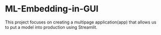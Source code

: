 # ML-Embedding-in-GUI
This project focuses on creating a multipage application(app) that allows us to put a model into production using Streamlit.
